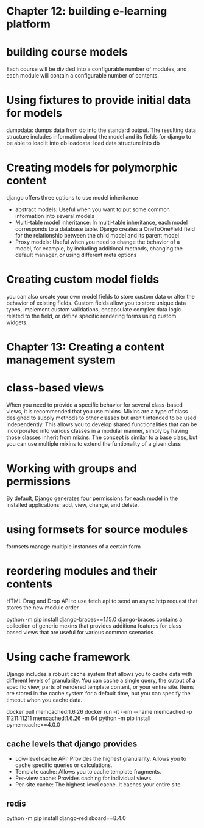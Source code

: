 
# Chapter 12: building e-learning platform

# building course models
Each course will be divided into a configurable number of modules, and each module will contain a configurable number of contents.

# Using fixtures to provide initial data for models

dumpdata: dumps data from db into the standard output. The resulting data structure includes information about the model and its fields for django to be able to load it into db
loaddata: load data structure into db

# Creating models for polymorphic content
django offers three options to use model inheritance
- abstract models: Useful when you want to put some common information into several models
- Multi-table model inheritance: In multi-table inheritance, each model corresponds to a database table. Django creates a OneToOneField field for the relationship between the child model and its parent model
- Proxy models: Useful when you need to change the behavior of a model, for example, by including additional methods, changing the default manager, or using different meta options

# Creating custom model fields
you can also create your own model fields to store custom data or alter the behavior of existing
fields. Custom fields allow you to store unique data types, implement custom validations, encapsulate
complex data logic related to the field, or define specific rendering forms using custom widgets.

# Chapter 13: Creating a content management system

# class-based views
When you need to provide a specific behavior for several class-based views, it is recommended that you use mixins.
Mixins are a type of class designed to supply methods to other classes but aren’t intended to be used independently. This allows you to develop shared functionalities that can be incorporated into various classes in a modular manner, simply by having those classes inherit from mixins. 
The concept is similar to a base class, but you can use multiple mixins to extend the funtionality of a given class

# Working with groups and permissions
By default, Django generates four permissions for each model in the installed applications: add, view, change, and delete.

# using formsets for source modules
formsets manage multiple instances of a certain form

# reordering modules and their contents
HTML Drag and Drop API to use fetch api to send an async http request that stores the new module order

python -m pip install django-braces==1.15.0
django-braces contains a collection of generic mexins that provides additiona features for class-based views that are useful for various common scenarios

# Using cache framework
Django includes a robust cache system that allows you to cache data with different levels of granularity. You can cache a single query, the output of a specific view, parts of rendered template content, or your entire site. Items are stored in the cache system for a default time, but you can specify the timeout when you cache data.

docker pull memcached:1.6.26
docker run -it --rm --name memcached -p 11211:11211 memcached:1.6.26 -m 64
python -m pip install pymemcache==4.0.0

## cache levels that django provides
- Low-level cache API: Provides the highest granularity. Allows you to cache specific queries or calculations.
- Template cache: Allows you to cache template fragments.
- Per-view cache: Provides caching for individual views.
- Per-site cache: The highest-level cache. It caches your entire site.

## redis
python -m pip install django-redisboard==8.4.0
